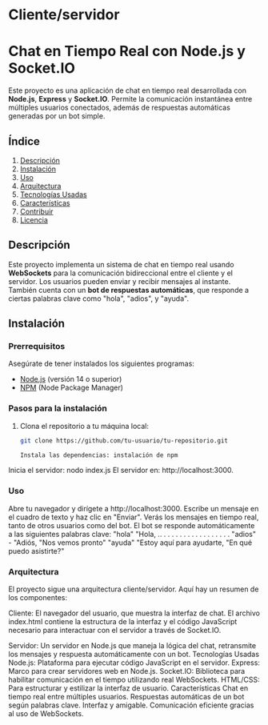 
# Cliente/servidor
# Chat en Tiempo Real con Node.js y Socket.IO

Este proyecto es una aplicación de chat en tiempo real desarrollada con **Node.js**, **Express** y **Socket.IO**. Permite la comunicación instantánea entre múltiples usuarios conectados, además de respuestas automáticas generadas por un bot simple.

## Índice

1. [Descripción](#descripción)
2. [Instalación](#instalación)
3. [Uso](#uso)
4. [Arquitectura](#arquitectura)
5. [Tecnologías Usadas](#tecnologías-usadas)
6. [Características](#características)
7. [Contribuir](#contribuir)
8. [Licencia](#licencia)

## Descripción

Este proyecto implementa un sistema de chat en tiempo real usando **WebSockets** para la comunicación bidireccional entre el cliente y el servidor. Los usuarios pueden enviar y recibir mensajes al instante. También cuenta con un **bot de respuestas automáticas**, que responde a ciertas palabras clave como "hola", "adios", y "ayuda".

## Instalación

### Prerrequisitos

Asegúrate de tener instalados los siguientes programas:

- [Node.js](https://nodejs.org/) (versión 14 o superior)
- [NPM](https://www.npmjs.com/get-npm) (Node Package Manager)

### Pasos para la instalación

1. Clona el repositorio a tu máquina local:
   ```bash
   git clone https://github.com/tu-usuario/tu-repositorio.git

   Instala las dependencias: instalación de npm
Inicia el servidor: nodo index.js
El servidor en: http://localhost:3000.


### Uso

Abre tu navegador y dirígete a http://localhost:3000. Escribe un mensaje en el cuadro de texto y haz clic en "Enviar". Verás los mensajes en tiempo real, tanto de otros usuarios como del bot. El bot se responde automáticamente a las siguientes palabras clave: "hola" "Hola, .. . . . . . . . . . . . . . . . . . "adios" - "Adiós, "Nos vemos pronto" "ayuda" "Estoy aquí para ayudarte, "En qué puedo asistirte?"

### Arquitectura

El proyecto sigue una arquitectura cliente/servidor. Aquí hay un resumen de los componentes:

Cliente: El navegador del usuario, que muestra la interfaz de chat. El archivo index.html contiene la estructura de la interfaz y el código JavaScript necesario para interactuar con el servidor a través de Socket.IO.

Servidor: Un servidor en Node.js que maneja la lógica del chat, retransmite los mensajes y respuesta automáticamente con un bot.
Tecnologías Usadas
Node.js: Plataforma para ejecutar código JavaScript en el servidor. Express: Marco para crear servidores web en Node.js. Socket.IO: Biblioteca para habilitar comunicación en el tiempo utilizando real WebSockets. HTML/CSS: Para estructurar y estilizar la interfaz de usuario. Características Chat en tiempo real entre múltiples usuarios. Respuestas automáticas de un bot según palabras clave. Interfaz y amigable. Comunicación eficiente gracias al uso de WebSockets.